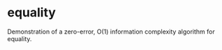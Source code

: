 equality
========

Demonstration of a zero-error, O(1) information complexity algorithm for equality.
